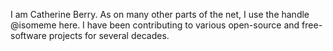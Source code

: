 I am Catherine Berry. As on many other parts of the net, I use the handle @isomeme here. I have been contributing to various open-source and free-software
projects for several decades.
